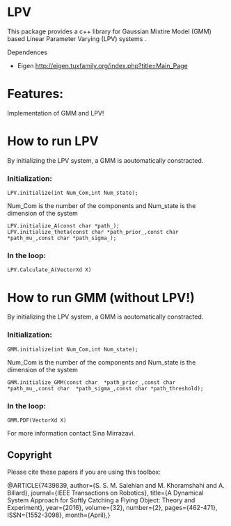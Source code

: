 # LPV
This package provides a c++ library for Gaussian Mixtire Model (GMM) based Linear Parameter Varying (LPV) systems . 


 Dependences 

- Eigen http://eigen.tuxfamily.org/index.php?title=Main_Page


# Features:

Implementation of GMM and LPV!




# How to run LPV

By initializing the LPV system, a GMM is aoutomatically constracted.

### Initialization:
```
LPV.initialize(int Num_Com,int Num_state);
```
Num_Com is the number of the components and 
Num_state is the dimension of the system
```
LPV.initialize_A(const char *path_);
LPV.initialize_theta(const char *path_prior_,const char *path_mu_,const char *path_sigma_);
```

### In the loop:
```
LPV.Calculate_A(VectorXd X)
```

# How to run GMM (without LPV!)

By initializing the LPV system, a GMM is aoutomatically constracted.

### Initialization:
```
GMM.initialize(int Num_Com,int Num_state);
```
Num_Com is the number of the components and 
Num_state is the dimension of the system
```
GMM.initialize_GMM(const char  *path_prior_,const char  *path_mu_,const char  *path_sigma_,const char *path_threshold);
```

### In the loop:
```
GMM.PDF(VectorXd X)
```
For more information contact Sina Mirrazavi. 
## Copyright
Please cite these papers if you are using this toolbox:

@ARTICLE{7439839,
author={S. S. M. Salehian and M. Khoramshahi and A. Billard},
journal={IEEE Transactions on Robotics},
title={A Dynamical System Approach for Softly Catching a Flying Object: Theory and Experiment},
year={2016},
volume={32},
number={2},
pages={462-471},
ISSN={1552-3098},
month={April},}
